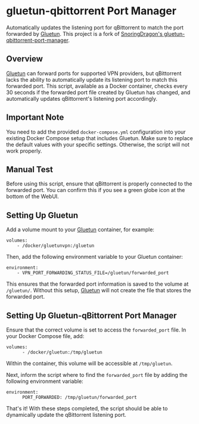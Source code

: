 # gluetun-qbittorrent Port Manager
Automatically updates the listening port for qBittorrent to match the port forwarded by [Gluetun](https://github.com/qdm12/gluetun/). This project is a fork of [SnoringDragon's gluetun-qbittorrent-port-manager](https://github.com/SnoringDragon/gluetun-qbittorrent-port-manager).

## Overview
[Gluetun](https://github.com/qdm12/gluetun/) can forward ports for supported VPN providers, but qBittorrent lacks the ability to automatically update its listening port to match this forwarded port. This script, available as a Docker container, checks every 30 seconds if the forwarded port file created by Gluetun has changed, and automatically updates qBittorrent's listening port accordingly.

## Important Note
You need to add the provided  `docker-compose.yml` configuration into your existing Docker Compose setup that includes Gluetun. Make sure to replace the default values with your specific settings. Otherwise, the script will not work properly.

## Manual Test
Before using this script, ensure that qBittorrent is properly connected to the forwarded port. You can confirm this if you see a green globe icon at the bottom of the WebUI.

##  Setting Up Gluetun
Add a volume mount to your [Gluetun](https://github.com/qdm12/gluetun/) container, for example:
```
volumes:
    - /docker/gluetunvpn:/gluetun
```
Then, add the following environment variable to your Gluetun container:
```
environment:
    - VPN_PORT_FORWARDING_STATUS_FILE=/gluetun/forwarded_port
```
This ensures that the forwarded port information is saved to the volume at `/gluetun/`. Without this setup, [Gluetun](https://github.com/qdm12/gluetun/) will not create the file that stores the forwarded port.

## Setting Up Gluetun-qBittorrent Port Manager
Ensure that the correct volume is set to access the `forwarded_port` file. In your Docker Compose file, add:
```
volumes:
      - /docker/gluetun:/tmp/gluetun
```
Within the container, this volume will be accessible at `/tmp/gluetun`.

Next, inform the script where to find the `forwarded_port` file by adding the following environment variable:
```
environment:
      PORT_FORWARDED: /tmp/gluetun/forwarded_port
```
That's it! With these steps completed, the script should be able to dynamically update the qBittorrent listening port.